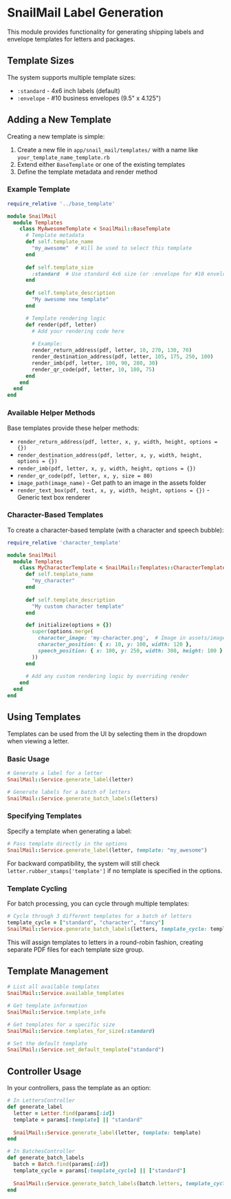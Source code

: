 # SnailMail Label Generation

This module provides functionality for generating shipping labels and envelope templates for letters and packages.

## Template Sizes

The system supports multiple template sizes:

- `:standard` - 4x6 inch labels (default)
- `:envelope` - #10 business envelopes (9.5" x 4.125")

## Adding a New Template

Creating a new template is simple:

1. Create a new file in `app/snail_mail/templates/` with a name like `your_template_name_template.rb`
2. Extend either `BaseTemplate` or one of the existing templates
3. Define the template metadata and render method

### Example Template

```ruby
require_relative '../base_template'

module SnailMail
  module Templates
    class MyAwesomeTemplate < SnailMail::BaseTemplate
      # Template metadata
      def self.template_name
        "my_awesome"  # Will be used to select this template
      end
      
      def self.template_size
        :standard  # Use standard 4x6 size (or :envelope for #10 envelopes)
      end
      
      def self.template_description
        "My awesome new template"
      end

      # Template rendering logic
      def render(pdf, letter)
        # Add your rendering code here
        
        # Example:
        render_return_address(pdf, letter, 10, 270, 130, 70)
        render_destination_address(pdf, letter, 105, 175, 250, 100)
        render_imb(pdf, letter, 100, 90, 280, 30)
        render_qr_code(pdf, letter, 10, 180, 75)
      end
    end
  end
end
```

### Available Helper Methods

Base templates provide these helper methods:

- `render_return_address(pdf, letter, x, y, width, height, options = {})`
- `render_destination_address(pdf, letter, x, y, width, height, options = {})`
- `render_imb(pdf, letter, x, y, width, height, options = {})`
- `render_qr_code(pdf, letter, x, y, size = 80)`
- `image_path(image_name)` - Get path to an image in the assets folder
- `render_text_box(pdf, text, x, y, width, height, options = {})` - Generic text box renderer

### Character-Based Templates

To create a character-based template (with a character and speech bubble):

```ruby
require_relative 'character_template'

module SnailMail
  module Templates
    class MyCharacterTemplate < SnailMail::Templates::CharacterTemplate
      def self.template_name
        "my_character"
      end
      
      def self.template_description
        "My custom character template"
      end

      def initialize(options = {})
        super(options.merge(
          character_image: 'my-character.png',  # Image in assets/images folder
          character_position: { x: 10, y: 100, width: 120 },
          speech_position: { x: 100, y: 250, width: 300, height: 100 }
        ))
      end
      
      # Add any custom rendering logic by overriding render
    end
  end
end
```

## Using Templates

Templates can be used from the UI by selecting them in the dropdown when viewing a letter.

### Basic Usage

```ruby
# Generate a label for a letter
SnailMail::Service.generate_label(letter)

# Generate labels for a batch of letters
SnailMail::Service.generate_batch_labels(letters)
```

### Specifying Templates

Specify a template when generating a label:

```ruby
# Pass template directly in the options
SnailMail::Service.generate_label(letter, template: "my_awesome")
```

For backward compatibility, the system will still check `letter.rubber_stamps['template']` if no template is specified in the options.

### Template Cycling

For batch processing, you can cycle through multiple templates:

```ruby
# Cycle through 3 different templates for a batch of letters
template_cycle = ["standard", "character", "fancy"]
SnailMail::Service.generate_batch_labels(letters, template_cycle: template_cycle)
```

This will assign templates to letters in a round-robin fashion, creating separate PDF files for each template size group.

## Template Management

```ruby
# List all available templates
SnailMail::Service.available_templates

# Get template information
SnailMail::Service.template_info

# Get templates for a specific size
SnailMail::Service.templates_for_size(:standard)

# Set the default template
SnailMail::Service.set_default_template("standard")
```

## Controller Usage

In your controllers, pass the template as an option:

```ruby
# In LettersController
def generate_label
  letter = Letter.find(params[:id])
  template = params[:template] || "standard"
  
  SnailMail::Service.generate_label(letter, template: template)
end

# In BatchesController
def generate_batch_labels
  batch = Batch.find(params[:id])
  template_cycle = params[:template_cycle] || ["standard"]
  
  SnailMail::Service.generate_batch_labels(batch.letters, template_cycle: template_cycle)
end
``` 
